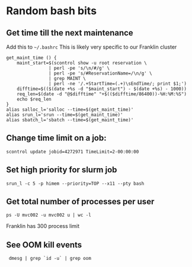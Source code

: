 # Random bash bits

## Get time till the next maintenance
Add this to `~/.bashrc`
This is likely very specific to our Franklin cluster
```{bash}
get_maint_time () {
    maint_start=$(scontrol show -u root reservation \
                | perl -pe 's/\n/#/g' \
                | perl -pe 's/#ReservationName=/\n/g' \
                | grep MAINT \
                | perl -ne '/.+StartTime=(.+)\sEndTime/; print $1;')
    difftime=$(($(date +%s -d "$maint_start") - $(date +%s) - 1000))
    req_len=$(date -d "@$difftime" "+$(($difftime/86400))-%H:%M:%S")
    echo $req_len
}
alias salloc_l='salloc --time=$(get_maint_time)'
alias srun_l='srun --time=$(get_maint_time)'
alias sbatch_l='sbatch --time=$(get_maint_time)'
```

## Change time limit on a job:

`scontrol update jobid=4272971 TimeLimit=2-00:00:00`

## Set high priority for slurm job

`srun_l -c 5 -p himem --priority=TOP --x11 --pty bash`

## Get total number of processes per user
`ps -U mvc002 -u mvc002 u | wc -l`

Franklin has 300 process limit

## See OOM kill events

```{bash}
 dmesg | grep `id -u` | grep oom
```
